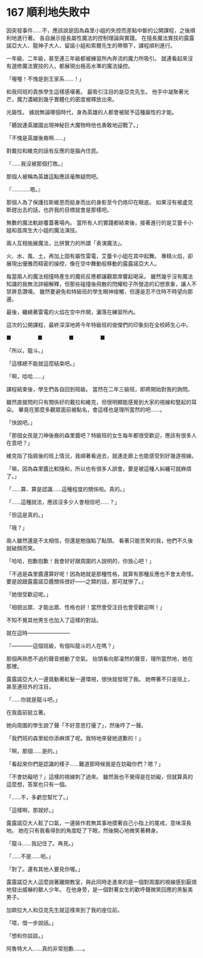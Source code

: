 # 167 順利地失敗中

因突發事件……不，應該說是因為森里小姐的失控而差點中斷的公開課程，之後順利地進行著。
各自展示擅長屬性魔法的控制理論與實踐。
在擅長魔法實技的露露諾亞大人、龍神子大人、留諾小姐和索爾先生的帶領下，課程順利進行。

一年級、二年級，甚至連三年級都被練習所內奔流的魔力所吸引。
就連看起來沒有選修魔法實技的人，都展現出極高水準的魔法操控。

「喔喔！不愧是劍王家系……！」

和我同班的貴族學生這樣感嘆著。
最吸引注目的是亞克先生。
他手中凝聚著光芒，魔力濃縮到幾乎實體化的密度被釋放出來。

光屬性。
據說無論哪個時代，身為英雄的人都會被賦予這種屬性的才能。

「聽說連英雄國出現神秘巨大魔物時他也勇敢地迎戰了。」

「不愧是英雄後裔啊……」

對戴拉和維克的話有反應的是腦內住民。

『……我沒被那個打敗。』

那個人被稱為英雄這點應該毫無疑問吧。

『…………嗯。』

那個人為了保護拉斯維恩而挺身而出的身影至今仍烙印在眼底。
如果沒有被盧克斯趕出去的話，也許我的目標就會是那樣吧。

無數的魔法軌跡覆蓋著場內。
當所有人的實踐都結束後，接著進行的是艾蕾卡小姐和首席生大小姐的魔法演技。

兩人互相施展魔法，比拼實力的所謂「表演魔法」。

火、水、風、土，再加上固有屬性雷電，艾蕾卡小姐在其中起舞。
專精火焰，卻展現出優雅而精密的操控，像在空中舞動般移動的露露諾亞大人。

每當兩人的魔法相撞時產生的魔術反應都讓觀眾席響起喝采。
雖然幾乎沒有魔法知識的我無法詳細解釋，但那些碰撞後飛散的閃耀粒子所營造的幻想景象，讓人不禁屏息讚嘆。
雖然要避免和特級班的學生眼神接觸，但還是忍不住時不時望向那邊。

最後，纏繞著雷電的火焰在空中炸開，灑落在練習所內。

這次的公開課程，最終深深地將今年特級班的俊傑們的印象刻在全校師生心中。

■　　　　　■　　　　　■　　　　　■

「所以，龍斗。」

「這樣總不能就這麼結束吧。」

「啊，哈哈……」

課程結束後，學生們各自回到班級。
當然在二年三級班，即將開始對我的詢問。

雖然直接問的只有關係好的戴拉和維克，但很明顯能感覺到大家的視線和豎起的耳朵。
畢竟在那麼多觀眾面前被點名，會這樣也是理所當然的吧……。

「快說吧。」

「那個女孩是刀神後裔的森里醬吧？特級班的女生每年都很受歡迎，應該有很多人在意吧？」

維克指了指肩後的班上情況，我順著看過去，就連走廊上也能感受到好幾道視線。

「嘛，因為森里醬比較隨和，所以也有很多人誤會。要是被這種人糾纏可就麻煩了。」

「……算、算是認識……這種程度的關係啦。真的。」

「……這種說法，應該沒多少人會相信吧……？」

「但這是真的。」

「哦？」

兩人雖然還是不太相信，但還是勉強點了點頭。
看著只能苦笑的我，他們不久後就破顏而笑。

「哈哈，抱歉抱歉！我會好好跟周圍的人說明的，你放心吧！」

「不過是森里醬還算好呢！因為她就是那種性格，就算有那種反應也不會太奇怪。要是說跟露露諾亞醬關係很好——之類的話，那可就慘了。」

「她很受歡迎呢。」

「相貌出眾、才能出眾、性格也好！當然會受注目也會受歡迎啊！」

不知不覺其他男生也加入了這樣的對話。

就在這時————————

「————這個班級，有個叫龍斗的人在嗎？」

那個再熟悉不過的聲音撼動了空氣。
抬頭看向那凜然的聲音，理所當然地，她在那裡。

露露諾亞大人一邊晃動著紅髮一邊環視，很快就發現了我。
她帶著不只是班上，甚至連班外的注目，

「……你就是龍斗吧。」

在我面前挺立著。

她向周圍的學生說了聲「不好意思打擾了」，然後哼了一聲。

「我們班的森里給你添麻煩了呢。我特地來替她道歉的！」

「啊，那個……是的。」

「看起來你們是認識的樣子……難道那時候我是在妨礙你們？嗯？」

「不會妨礙吧？」這樣的視線刺了過來。
雖然我也不覺得是在妨礙，但就算真的這麼想，答案也只有一個。

「……不，多虧您幫忙了。」

「這樣啊，那就好。」

露露諾亞大人鬆了口氣，一邊裝作若無其事地摸著自己小指上的尾戒，意味深長地。
她在只有我看得到的角度眨了下眼，然後開心地微笑著轉身。

「龍斗……我記住了。再見。」

「……不是……呃。」

「對了。還有其他人要見你喔。」

露露諾亞大人這麼說著離開教室，與此同時走進來的是一個對周圍的視線感到厭煩地發出威嚇的獸人少年。
在他身旁，是一個對著女生的歡呼聲微笑回應的黑髮美男子。

加歐拉大人和亞克先生就這樣來到了我的座位前。

「喂，借一步說話。」

「想和你談談。」

阿魯特大人……真的非常抱歉……。